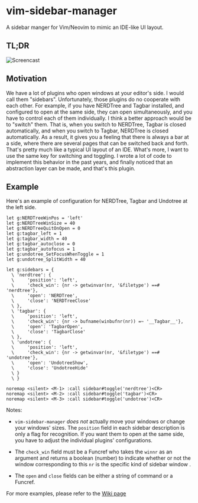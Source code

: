 # vim-sidebar-manager

A sidebar manger for Vim/Neovim to mimic an IDE-like UI layout.

## TL;DR

![Screencast](https://github.com/brglng/images/raw/master/vim-sidebar-manager/screencast.png)

## Motivation

We have a lot of plugins who open windows at your editor's side. I would call
them "sidebars". Unfortunately, those plugins do no cooperate with each other.
For example, if you have NERDTree and Tagbar installed, and configured to open
at the same side, they can open simultaneously, and you have to control each
of them individually. I think a better approach would be to "switch" them.
That is, when you switch to NERDTree, Tagbar is closed automatically, and when
you switch to Tagbar, NERDTree is closed automatically. As a result, it gives
you a feeling that there is always a bar at a side, where there are several
pages that can be switched back and forth. That's pretty much like a typical
UI layout of an IDE.  What's more, I want to use the same key for switching
and toggling. I wrote a lot of code to implement this behavior in the past
years, and finally noticed that an abstraction layer can be made, and that's
this plugin.

## Example

Here's an example of configuration for NERDTree, Tagbar and Undotree at the
left side.

```vim
let g:NERDTreeWinPos = 'left'
let g:NERDTreeWinSize = 40
let g:NERDTreeQuitOnOpen = 0
let g:tagbar_left = 1
let g:tagbar_width = 40
let g:tagbar_autoclose = 0
let g:tagbar_autofocus = 1
let g:undotree_SetFocusWhenToggle = 1
let g:undotree_SplitWidth = 40

let g:sidebars = {
  \ 'nerdtree': {
  \     'position': 'left',
  \     'check_win': {nr -> getwinvar(nr, '&filetype') ==# 'nerdtree'},
  \     'open': 'NERDTree',
  \     'close': 'NERDTreeClose'
  \ },
  \ 'tagbar': {
  \     'position': 'left',
  \     'check_win': {nr -> bufname(winbufnr(nr)) =~ '__Tagbar__'},
  \     'open': 'TagbarOpen',
  \     'close': 'TagbarClose'
  \ },
  \ 'undotree': {
  \     'position': 'left',
  \     'check_win': {nr -> getwinvar(nr, '&filetype') ==# 'undotree'},
  \     'open': 'UndotreeShow',
  \     'close': 'UndotreeHide'
  \ }
  \ }

noremap <silent> <M-1> :call sidebar#toggle('nerdtree')<CR>
noremap <silent> <M-2> :call sidebar#toggle('tagbar')<CR>
noremap <silent> <M-3> :call sidebar#toggle('undotree')<CR>
```

Notes:

- `vim-sidebar-manager` _does not_ actually move your windows or change your
  windows' sizes. The `position` field in each sidebar description is only a
  flag for recognition. If you want them to open at the same side, you have to
  adjust the individual plugins' configurations.

- The `check_win` field must be a Funcref who takes the `winnr` as an argument
  and returns a boolean (number) to indicate whether or not the window
  corresponding to this `nr` is the specific kind of sidebar window .

- The `open` and `close` fields can be either a string of command or a
  Funcref.

For more examples, please refer to the [Wiki page](https://github.com/brglng/vim-sidebar-manager/wiki/Examples)

<!-- vim: ts=8 sts=4 sw=4 et cc=79
-->
